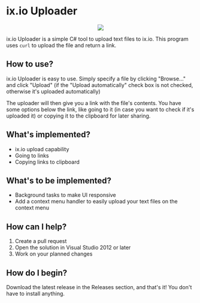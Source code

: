 # ix.io Uploader
<p align="center">
  <img src="https://user-images.githubusercontent.com/101426328/230626886-eb38f460-f2ed-4e99-b950-19ae7dd077d3.png">
</p>

ix.io Uploader is a simple C# tool to upload text files to ix.io. This program uses `curl` to upload the file and return a link.

## How to use?
ix.io Uploader is easy to use. Simply specify a file by clicking "Browse..." and click "Upload" (if the "Upload automatically" check box is not checked, otherwise it's uploaded automatically)

The uploader will then give you a link with the file's contents. You have some options below the link, like going to it (in case you want to check if it's uploaded it) or copying it to the clipboard for later sharing.

## What's implemented?
- ix.io upload capability
- Going to links
- Copying links to clipboard

## What's to be implemented?
- Background tasks to make UI responsive
- Add a context menu handler to easily upload your text files on the context menu

## How can I help?
1. Create a pull request
2. Open the solution in Visual Studio 2012 or later
3. Work on your planned changes

## How do I begin?
Download the latest release in the Releases section, and that's it! You don't have to install anything.
